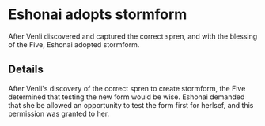 # Eshonai adopts stormform
After Venli discovered and captured the correct spren, and with the blessing of the Five, Eshonai adopted stormform.

## Details
After Venli's discovery of the correct spren to create stormform, the Five determined that testing the new form would be wise. Eshonai demanded that she be allowed an opportunity to test the form first for herlsef, and this permission was granted to her.
